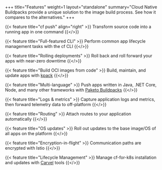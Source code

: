 +++
title="Features"
weight=1
layout="standalone"
summary="Cloud Native Buildpacks provide a unique solution to the image build process. See how it compares to the alternatives."
+++

<div class='grid'>

{{< feature title="cf push" align="right" >}}
Transform source code into a running app in one command
{{</>}}
  
{{< feature title="Full-featured CLI" >}}
Perform common app lifecycle management tasks with the cf CLI
{{</>}}

{{< feature title="Rolling deployments" >}}
Roll back and roll forward your apps with near-zero downtime
{{</>}}

{{< feature title="Build OCI images from code" >}}
Build, maintain, and update apps with <a href="https://github.com/pivotal/kpack">kpack</a>
{{</>}}

{{< feature title="Multi-language" >}}
Push apps written in Java, .NET Core, Node, and many other frameworks with <a href="https://paketo.io/">Paketo Buildpacks</a>
{{</>}}

{{< feature title="Logs & metrics" >}}
Capture application logs and metrics, then  forward telemetry data to off-platform
{{</>}}

{{< feature title="Routing" >}}
Attach routes to your application automatically
{{</>}}

{{< feature title="OS updates" >}}
Roll out updates to the base image/OS of all apps on the platform
{{</>}}

{{< feature title="Encryption-in-flight" >}}
Communication paths are encrypted with Istio
{{</>}}

{{< feature title="Lifecycle Management" >}}
Manage cf-for-k8s installation and updates with <a href="https://carvel.dev/">Carvel</a> tools
{{</>}}

</div>